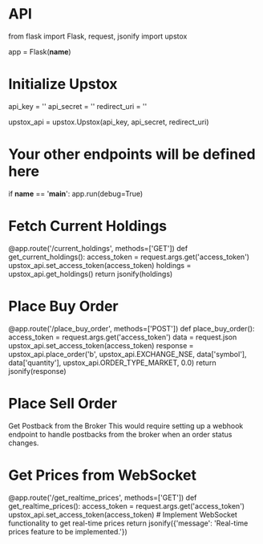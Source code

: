 # API
from flask import Flask, request, jsonify
import upstox

app = Flask(__name__)

# Initialize Upstox
api_key = ''
api_secret = ''
redirect_uri = ''

upstox_api = upstox.Upstox(api_key, api_secret, redirect_uri)

# Your other endpoints will be defined here

if __name__ == '__main__':
    app.run(debug=True)
# Fetch Current Holdings
@app.route('/current_holdings', methods=['GET'])
def get_current_holdings():
    access_token = request.args.get('access_token')
    upstox_api.set_access_token(access_token)
    holdings = upstox_api.get_holdings()
    return jsonify(holdings)
# Place Buy Order
@app.route('/place_buy_order', methods=['POST'])
def place_buy_order():
    access_token = request.args.get('access_token')
    data = request.json
    upstox_api.set_access_token(access_token)
    response = upstox_api.place_order('b', upstox_api.EXCHANGE_NSE, data['symbol'], data['quantity'], upstox_api.ORDER_TYPE_MARKET, 0.0)
    return jsonify(response)
# Place Sell Order
Get Postback from the Broker
This would require setting up a webhook endpoint to handle postbacks from the broker when an order status changes.
# Get Prices from WebSocket
@app.route('/get_realtime_prices', methods=['GET'])
def get_realtime_prices():
    access_token = request.args.get('access_token')
    upstox_api.set_access_token(access_token)
    # Implement WebSocket functionality to get real-time prices
    return jsonify({'message': 'Real-time prices feature to be implemented.'})









